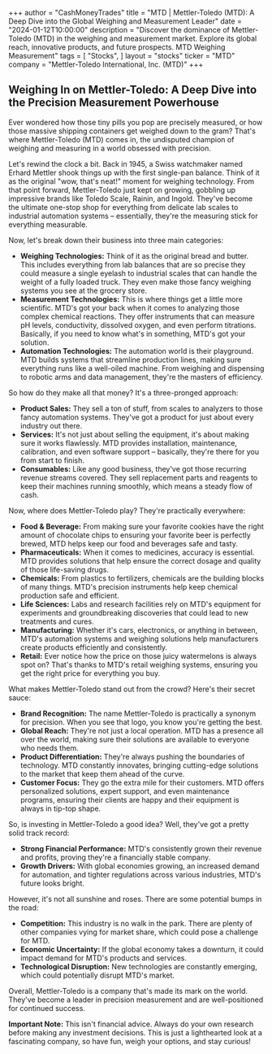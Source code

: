 +++
author = "CashMoneyTrades"
title = "MTD |  Mettler-Toledo (MTD): A Deep Dive into the Global Weighing and Measurement Leader"
date = "2024-01-12T10:00:00"
description = "Discover the dominance of Mettler-Toledo (MTD) in the weighing and measurement market. Explore its global reach, innovative products, and future prospects. MTD Weighing Measurement"
tags = [
"Stocks",
]
layout = "stocks"
ticker = "MTD"
company = "Mettler-Toledo International, Inc. (MTD)"
+++
        


##  Weighing In on Mettler-Toledo: A Deep Dive into the Precision Measurement Powerhouse

Ever wondered how those tiny pills you pop are precisely measured, or how those massive shipping containers get weighed down to the gram? That's where Mettler-Toledo (MTD) comes in, the undisputed champion of weighing and measuring in a world obsessed with precision.

Let's rewind the clock a bit. Back in 1945, a Swiss watchmaker named Erhard Mettler shook things up with the first single-pan balance. Think of it as the original "wow, that's neat!" moment for weighing technology. From that point forward, Mettler-Toledo just kept on growing, gobbling up impressive brands like Toledo Scale, Rainin, and Ingold. They've become the ultimate one-stop shop for everything from delicate lab scales to industrial automation systems – essentially, they're the measuring stick for everything measurable.

Now, let's break down their business into three main categories:

* **Weighing Technologies:** Think of it as the original bread and butter. This includes everything from lab balances that are so precise they could measure a single eyelash to industrial scales that can handle the weight of a fully loaded truck.  They even make those fancy weighing systems you see at the grocery store. 
* **Measurement Technologies:** This is where things get a little more scientific. MTD's got your back when it comes to analyzing those complex chemical reactions. They offer instruments that can measure pH levels, conductivity, dissolved oxygen, and even perform titrations. Basically, if you need to know what's in something, MTD's got your solution.
* **Automation Technologies:**  The automation world is their playground.  MTD builds systems that streamline production lines, making sure everything runs like a well-oiled machine. From weighing and dispensing to robotic arms and data management, they're the masters of efficiency.

So how do they make all that money? It's a three-pronged approach:

* **Product Sales:**  They sell a ton of stuff, from scales to analyzers to those fancy automation systems.  They've got a product for just about every industry out there. 
* **Services:**  It's not just about selling the equipment, it's about making sure it works flawlessly.  MTD provides installation, maintenance, calibration, and even software support – basically, they're there for you from start to finish.
* **Consumables:**  Like any good business, they've got those recurring revenue streams covered.  They sell replacement parts and reagents to keep their machines running smoothly, which means a steady flow of cash.

Now, where does Mettler-Toledo play? They're practically everywhere:

* **Food & Beverage:**  From making sure your favorite cookies have the right amount of chocolate chips to ensuring your favorite beer is perfectly brewed, MTD helps keep our food and beverages safe and tasty.
* **Pharmaceuticals:**  When it comes to medicines, accuracy is essential.  MTD provides solutions that help ensure the correct dosage and quality of those life-saving drugs. 
* **Chemicals:**  From plastics to fertilizers, chemicals are the building blocks of many things.  MTD's precision instruments help keep chemical production safe and efficient.
* **Life Sciences:**  Labs and research facilities rely on MTD's equipment for experiments and groundbreaking discoveries that could lead to new treatments and cures.
* **Manufacturing:**  Whether it's cars, electronics, or anything in between, MTD's automation systems and weighing solutions help manufacturers create products efficiently and consistently.
* **Retail:**  Ever notice how the price on those juicy watermelons is always spot on?  That's thanks to MTD's retail weighing systems, ensuring you get the right price for everything you buy.

What makes Mettler-Toledo stand out from the crowd?  Here's their secret sauce:

* **Brand Recognition:**  The name Mettler-Toledo is practically a synonym for precision. When you see that logo, you know you're getting the best.
* **Global Reach:** They're not just a local operation. MTD has a presence all over the world, making sure their solutions are available to everyone who needs them.
* **Product Differentiation:**  They're always pushing the boundaries of technology. MTD constantly innovates, bringing cutting-edge solutions to the market that keep them ahead of the curve.
* **Customer Focus:**  They go the extra mile for their customers.  MTD offers personalized solutions, expert support, and even maintenance programs, ensuring their clients are happy and their equipment is always in tip-top shape.

So, is investing in Mettler-Toledo a good idea?  Well, they've got a pretty solid track record:

* **Strong Financial Performance:**  MTD's consistently grown their revenue and profits, proving they're a financially stable company. 
* **Growth Drivers:**  With global economies growing, an increased demand for automation, and tighter regulations across various industries, MTD's future looks bright. 

However, it's not all sunshine and roses.  There are some potential bumps in the road:

* **Competition:**  This industry is no walk in the park. There are plenty of other companies vying for market share, which could pose a challenge for MTD. 
* **Economic Uncertainty:**  If the global economy takes a downturn, it could impact demand for MTD's products and services. 
* **Technological Disruption:**  New technologies are constantly emerging, which could potentially disrupt MTD's market.

Overall, Mettler-Toledo is a company that's made its mark on the world. They've become a leader in precision measurement and are well-positioned for continued success. 

**Important Note:** This isn't financial advice.  Always do your own research before making any investment decisions. This is just a lighthearted look at a fascinating company, so have fun, weigh your options, and stay curious! 

        